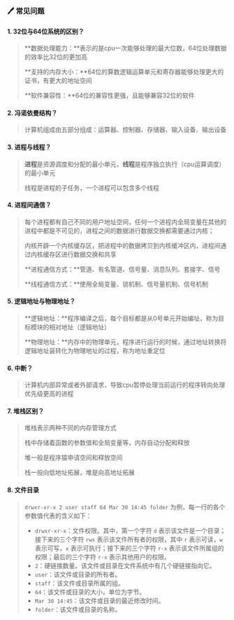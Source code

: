 ### :pen: 常见问题

#### 1. 32位与64位系统的区别？

> **数据处理能力：**表示的是cpu一次能够处理的最大位数，64位处理数据的效率比32位的更加高
>
> **支持的内存大小：**64位的算数逻辑运算单元和寄存器能够处理更大的证书，有更大的地址空间
>
> **软件兼容性：**64位的兼容性更强，且能够兼容32位的软件

#### 2. 冯诺依曼结构？

> 计算机组成由五部分组成：运算器、控制器、存储器、输入设备、输出设备

#### 3. 进程与线程？

> **进程**是资源调度和分配的最小单元，**线程**是程序独立执行（cpu运算调度）的最小单元
>
> 线程是进程的子任务，一个进程可以包含多个线程

#### 4. 进程间通信？

> 每个进程都有自己不同的用户地址空间，任何一个进程内全局变量在其他的进程中都是不可见的，进程之间的数据进行数据交换都需要通过内核；
>
> 内核开辟一个内核缓存区，把进程中的数据拷贝到内核缓冲区内，进程间通过内核缓存区进行数据交换和共享
>
> **进程通信方式：**管道、有名管道、信号量、消息队列、套接字、信号
>
> **线程通信方式：**使用全局变量、锁机制、信号量机制、信号机制

#### 5. 逻辑地址与物理地址？

> **逻辑地址：**程序编译之后，每个目标都是从0号单元开始编址，称为目标模块的相对地址（逻辑地址）
>
> **物理地址：**内存中的物理单元，程序进行运行的时候，通过地址转换将逻辑地址装转化为物理地址的过程，称为地址重定位

#### 6. 中断？

> 计算机内部异常或者外部请求，导致cpu暂停处理当前运行的程序转向处理优先级更高的进程

#### 7. 堆栈区别？

> 堆栈表示两种不同的内存管理方式
>
> 栈中存储着函数的参数值和全局变量等，内存自动分配和释放
>
> 堆一般是程序猿申请空间和释放空间
>
> 栈一般向低地址拓展，堆是向高地址拓展

#### 8. 文件目录

>  `drwxr-xr-x 2 user staff 64 Mar 30 14:45 folder` 为例，每一行的各个参数值代表的含义如下：
>
> - `drwxr-xr-x`：文件权限。其中，第一个字符 `d` 表示该文件是一个目录；接下来的三个字符 `rwx` 表示该文件所有者的权限，其中 `r` 表示可读，`w` 表示可写，`x` 表示可执行；接下来的三个字符 `r-x` 表示该文件所属组的权限；最后的三个字符 `r-x` 表示其他用户的权限。
> - `2`：硬链接数量。该文件或目录在文件系统中有几个硬链接指向它。
> - `user`：该文件或目录的所有者。
> - `staff`：该文件或目录所属的组。
> - `64`：该文件或目录的大小，单位为字节。
> - `Mar 30 14:45`：该文件或目录的最近修改时间。
> - `folder`：该文件或目录的名称。

